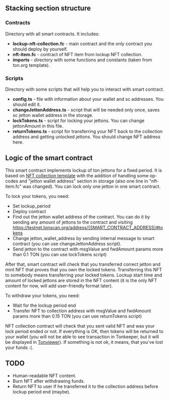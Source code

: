 ## Stacking section structure
### Contracts
Directory with all smart contracts. It includes:
- <b>lockup-nft-collection.fc</b> - main contract and the only contract you should deploy by yourself. 
- <b>nft-item.fc</b> - contract of NFT item from lockup NFT collection.
- <b>imports</b> - directory with some functions and constants (taken from ton.org template).
### Scripts
Directory with some scripts that will help you to interact with smart contract.
- <b>config.ts</b> - file with information about your wallet and sc addresses. You should edit it.
- <b>changeJettonAddress.ts</b> - script that will be needed only once, saves sc jetton wallet address in the storage.
- <b>lockTokens.ts</b> - script for locking your jettons. You can change jettonAmount in this file.
- <b>returnTokens.ts</b> - script for transferring your NFT back to the collection address and getting unlocked jettons. You should change NFT address here.

## Logic of the smart contract
This smart contract implements lockup of ton jettons for a fixed period. It is based on <a href="https://github.com/ton-blockchain/token-contract/tree/main/nft">NFT collection template</a> with the addition of handling some op-codes and "jetton wallet address" section in storage (also one line in "nft-item.fc" was changed). You can lock only one jetton in one smart contract.

To lock your tokens, you need:
- Set lockup_period
- Deploy contract 
- Find out the jetton wallet address of the contract. You can do it by sending any amount of jettons to the contract and visiting https://testnet.tonscan.org/address/{SMART_CONTRACT_ADDRESS}#tokens 
- Change jetton_wallet_address by sending internal message to smart contract (you can use changeJettonAddress script).
- Send jetton to the contract with msgValue and fwdAmount params more than 0.1 TON (you can use lockTokens script)

After that, smart contract will check that you transferred correct jetton and mint NFT that proves that you own the locked tokens. Transferring this NFT to somebody means transferring your locked tokens. Lockup start time and amount of locked jettons are stored in the NFT content (it is the only NFT content for now, will add user-friendly format later). 

To withdraw your tokens, you need:
- Wait for the lockup period end
- Transfer NFT to collection address with msgValue and fwdAmount params more than 0.15 TON (you can use returnTokens script)

NFT collection contract will check that you sent valid NFT and was your lock period ended or not. If everything is OK, then tokens will be returned to your wallet (you will not be able to see transaction in Tonkeeper, but it will be displayed in <a href="https://testnet.tonviewer.com/">Tonviewer</a>). If something is not ok, it means, that you've lost your funds :(.

## TODO
- Human-readable NFT content.
- Burn NFT after withdrawing funds.
- Return NFT to user if he transferred it to the collection address before lockup period end (maybe).
